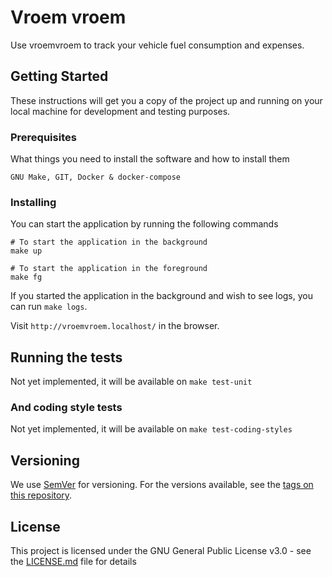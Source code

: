 # Vroem vroem

Use vroemvroem to track your vehicle fuel consumption and expenses.

## Getting Started

These instructions will get you a copy of the project up and running on your local machine for development and 
testing purposes.

### Prerequisites

What things you need to install the software and how to install them

```
GNU Make, GIT, Docker & docker-compose
```

### Installing

You can start the application by running the following commands 

```
# To start the application in the background
make up

# To start the application in the foreground
make fg
```

If you started the application in the background and wish to see
logs, you can run `make logs`.

Visit `http://vroemvroem.localhost/` in the browser.

## Running the tests

Not yet implemented, it will be available on `make test-unit`

### And coding style tests

Not yet implemented, it will be available on `make test-coding-styles`

## Versioning

We use [SemVer](http://semver.org/) for versioning. For the versions available, see the [tags on this repository](https://github.com/your/project/tags). 

## License

This project is licensed under the GNU General Public License v3.0 - see the [LICENSE.md](LICENSE.md) file for details
